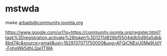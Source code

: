 # mstwda
mwke
arbads@community.joomla.org

https://www.google.com/url?q=https://community.joomla.org/register.html?task%3Dregistration.activate%26token%3D1211d826bf5504ddb5d90a5dbb6bd74c&source=gmail&ust=1629137071750000&usg=AFQjCNEsU0Ma9UdY-FohqWk5dhLQai1TWA
